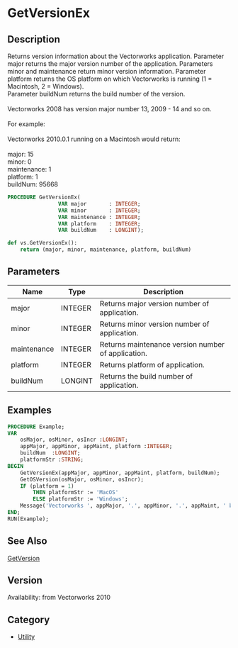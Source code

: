 # GetVersionEx

## Description
Returns version information about the Vectorworks application. Parameter major returns the major version number of the application. Parameters minor and maintenance return minor version information. Parameter platform returns the OS platform on which Vectorworks is running (1 = Macintosh, 2 = Windows).<BR>
Parameter buildNum returns the build number of the version.<BR>
<BR>
Vectorworks 2008 has version major number 13, 2009 - 14 and so on.<BR>
<BR>
For example:<BR>
<BR>
Vectorworks 2010.0.1 running on a Macintosh would return:<BR>
<BR>
major: 15<BR>
minor: 0<BR>
maintenance: 1<BR>
platform: 1<BR>
buildNum: 95668<BR>

```pascal
PROCEDURE GetVersionEx(
				VAR major       : INTEGER;
				VAR minor       : INTEGER;
				VAR maintenance : INTEGER;
				VAR platform    : INTEGER;
				VAR buildNum    : LONGINT);
```

```python
def vs.GetVersionEx():
    return (major, minor, maintenance, platform, buildNum)
```

## Parameters
|Name|Type|Description|
|---|---|---|
|major|INTEGER|Returns major version number of application.|
|minor|INTEGER|Returns minor version number of application.|
|maintenance|INTEGER|Returns maintenance version number of application.|
|platform|INTEGER|Returns platform of application.|
|buildNum|LONGINT|Returns the build number of application.|

## Examples
```pascal
PROCEDURE Example;
VAR 
	osMajor, osMinor, osIncr :LONGINT; 
	appMajor, appMinor, appMaint, platform :INTEGER;
	buildNum  :LONGINT;
	platformStr :STRING;
BEGIN
	GetVersionEx(appMajor, appMinor, appMaint, platform, buildNum);
	GetOSVersion(osMajor, osMinor, osIncr);
	IF (platform = 1) 
		THEN platformStr := 'MacOS'
		ELSE platformStr := 'Windows';
	Message('Vectorworks ', appMajor, '.', appMinor, '.', appMaint, ' build ', buildNum, ' running on ', platformStr, ' ', osMajor, '.', osMinor, '.', osIncr);
END;
RUN(Example);
```

## See Also
[GetVersion](GetVersion.md)

## Version
Availability: from Vectorworks 2010

## Category
* [Utility](../Categories/Utility.md)

